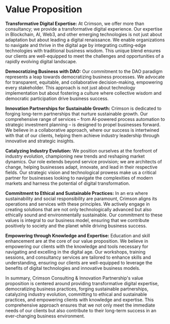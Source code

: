 # Value Proposition

**Transformative Digital Expertise:** At Crimson, we offer more than consultancy; we provide a transformative digital experience. Our expertise in Blockchain, AI, Web3, and other emerging technologies is not just about adaptation but about leading a digital renaissance. We enable organizations to navigate and thrive in the digital age by integrating cutting-edge technologies with traditional business wisdom. This unique blend ensures our clients are well-equipped to meet the challenges and opportunities of a rapidly evolving digital landscape.

**Democratizing Business with DAO:** Our commitment to the DAO paradigm represents a leap towards democratizing business processes. We advocate for transparent, equitable, and collaborative decision-making, empowering every stakeholder. This approach is not just about technology implementation but about fostering a culture where collective wisdom and democratic participation drive business success.

**Innovation Partnerships for Sustainable Growth:** Crimson is dedicated to forging long-term partnerships that nurture sustainable growth. Our comprehensive range of services – from AI-powered process automation to strategic investment planning – is designed to propel businesses forward. We believe in a collaborative approach, where our success is intertwined with that of our clients, helping them achieve industry leadership through innovative and strategic insights.

**Catalyzing Industry Evolution:** We position ourselves at the forefront of industry evolution, championing new trends and reshaping market dynamics. Our role extends beyond service provision; we are architects of change, helping businesses adapt, innovate, and lead in their respective fields. Our strategic vision and technological prowess make us a critical partner for businesses looking to navigate the complexities of modern markets and harness the potential of digital transformation.

**Commitment to Ethical and Sustainable Practices:** In an era where sustainability and social responsibility are paramount, Crimson aligns its operations and services with these principles. We actively engage in creating solutions that are not only technologically advanced but also ethically sound and environmentally sustainable. Our commitment to these values is integral to our business model, ensuring that we contribute positively to society and the planet while driving business success.
  
**Empowering through Knowledge and Expertise:** Education and skill enhancement are at the core of our value proposition. We believe in empowering our clients with the knowledge and tools necessary for navigating and excelling in the digital age. Our workshops, training sessions, and consultancy services are tailored to enhance skills and understanding, ensuring our clients are well-equipped to leverage the benefits of digital technologies and innovative business models.

In summary, Crimson Consulting & Innovation Partnership's value proposition is centered around providing transformative digital expertise, democratizing business practices, forging sustainable partnerships, catalyzing industry evolution, committing to ethical and sustainable practices, and empowering clients with knowledge and expertise. This comprehensive approach ensures that we not only meet the immediate needs of our clients but also contribute to their long-term success in an ever-changing business environment.